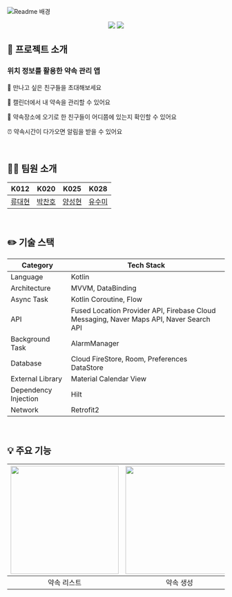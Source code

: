 ![Readme 배경](https://user-images.githubusercontent.com/61190129/205502433-c4042a7e-9332-43e3-ac15-7965e2d52ff9.png)

<div align="center"><img src="https://img.shields.io/badge/Android-3DDC84?style=for-the-badge&logo=Android&logoColor=white">
<img src="https://img.shields.io/badge/Kotlin-7F52FF?style=for-the-badge&logo=Kotlin&logoColor=white"></div>

## 🚀 프로젝트 소개

### 위치 정보를 활용한 **약속 관리 앱**

👬 만나고 싶은 친구들을 초대해보세요

📅 캘린더에서 내 약속을 관리할 수 있어요

📍 약속장소에 오기로 한 친구들이 어디쯤에 있는지 확인할 수 있어요

⏰ 약속시간이 다가오면 알림을 받을 수 있어요

<br>

## 🧑‍💻 팀원 소개

| K012                                | K020                              | K025                             | K028                               |
|-------------------------------------|-----------------------------------|----------------------------------|------------------------------------|
| [류대현](https://github.com/jerrytrap) | [박찬호](https://github.com/hoho-97) | [양성현](https://github.com/dogeby) | [유수미](https://github.com/Yoo-sumi) |

<br>

## ✏️ 기술 스택

| Category             | Tech Stack                                                                              |
|----------------------|-----------------------------------------------------------------------------------------|
| Language             | Kotlin                                                                                  |
| Architecture         | MVVM, DataBinding                                                                       |
| Async Task           | Kotlin Coroutine, Flow                                                                  |
| API                  | Fused Location Provider API, Firebase Cloud Messaging, Naver Maps API, Naver Search API |
| Background Task      | AlarmManager                                                                            |
| Database             | Cloud FireStore, Room, Preferences DataStore                                            |
| External Library     | Material Calendar View                                                                  |
| Dependency Injection | Hilt                                                                                    |
| Network              | Retrofit2                                                                               |

<br>

## 💡 주요 기능

| <img width="250" src="https://user-images.githubusercontent.com/61190129/205502540-0098798d-996e-4d80-a641-7490981f0e0d.png"> | <img width="250" src="https://user-images.githubusercontent.com/61190129/205502570-3b7f65c8-4712-4e54-ad31-86846a4f43a1.png"> | <img width="250" src="https://user-images.githubusercontent.com/61190129/205502604-0b6985be-4902-4b28-b91d-d624391ffb88.png"> | <img width="250" src="https://user-images.githubusercontent.com/61190129/205502677-a4568937-7257-47ec-b3bc-2562f2a9625a.png"> |
|-------------------------------------------------------------------------------------------------------------------------------|-------------------------------------------------------------------------------------------------------------------------------|-------------------------------------------------------------------------------------------------------------------------------|-------------------------------------------------------------------------------------------------------------------------------|
| <div align="center">약속 리스트<div>                                                                                               | <div align="center">약속 생성<div>                                                                                                | <div align="center">약속 상세 정보<div>                                                                                             | <div align="center">약속 알림<div>                                                                                                |
